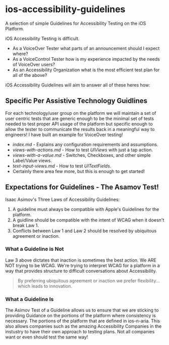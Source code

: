 # ios-accessibility-guidelines
A selection of simple Guidelines for Accessibility Testing on the iOS Platform.

iOS Accessibility Testing is difficult. 

- As a VoiceOver Tester what parts of an announcement should I expect where?
- As a VoiceControl Tester how is my experience impacted by the needs of VoiceOver users?
- As an Accessibility Organization what is the most efficient test plan for all of the above?

iOS Accessibility Guidelines will aim to answer all of these heres how:

## Specific Per Assistive Technology Guidlines

For each technology/user group on the platform we will maintain a set of user centric tests that are generic enough to be the minimal set of tests needed to test proper API usage of the platform but specific enough to allow the tester to communicate the results back in a meaningful way to engineers! I have built an example for VoiceOver testing!

- *index.md* - Explains any configuration requirements and assumptions.
- *views-with-actions.md* - How to test *UIViews* with just a tap action.
- *views-with-a-value.md* - Switches, Checkboxes, and other simple Label/Value views.
- *text-input-views.md* - How to test *UITextFields*.
- Certainly there area few more, but this is enough to get started!

## Expectations for Guidelines - The Asamov Test!

Isaac Asimov's Three Laws of Accessibility Guidelines:

1. A guideline must always be compatible with Apple's Guidelines for the platform.
2. A guidline should be compatible with the intent of WCAG when it doesn't break Law 1.
3. Conflicts between Law 1 and Law 2 should be resolved by ubiquitous agreement or inaction.

### What a Guideline is Not
Law 3 above dictates that inaction is sometimes the best action. We ARE NOT trying to be WCAG. We're trying to interpret WCAG for a platform in a way that provides structure to difficult conversations about Accessibility. 

> By preferring ubiquitous agreement or inaction we prefer flexibility... which leads to innovation.

### What a Guideline Is

The Asimov Test of a Guideline allows us to ensure that we are sticking to providing Guidance on the portions of the platform where consistency is necessary. The portions of the platform that are defined in ios-n-aria. 
This also allows companies such as the amazing Accessibility Companies in the instustry to have their own approach to testing plans. Not all companies want or even should test the same way! 